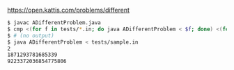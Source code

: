 https://open.kattis.com/problems/different

```bash
$ javac ADifferentProblem.java 
$ cmp <(for f in tests/*.in; do java ADifferentProblem < $f; done) <(for f in tests/*.ans; do cat $f; done)
$ # (no output)
$ java ADifferentProblem < tests/sample.in
2
1871293781685339
9223372036854775806
```
